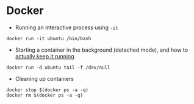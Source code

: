 # Docker


- Running an interactive process using ```-it```

```docker run -it ubuntu /bin/bash```


- Starting a container in the background (detached mode), and how to [actually keep it running](http://stackoverflow.com/questions/30209776/docker-container-will-automatically-stop-after-docker-run-d).

```docker run -d ubuntu tail -f /dev/null```


- Cleaning up containers

```
docker stop $(docker ps -a -q)
docker rm $(docker ps -a -q)
```
